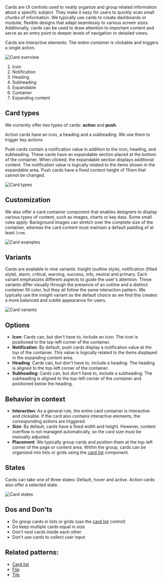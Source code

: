 Cards are UI controls used to neatly organize and group related information about a specific subject. They make it easy for users to quickly scan small chunks of information. We typically use cards to create dashboards or modular, flexible designs that adapt seamlessly to various screen sizes. Additionally, cards can be used to draw attention to important content and serve as an entry point to deeper levels of navigation or detailed views. 

Cards are interactive elements. The entire container is clickable and triggers a single action.

![Card overview](https://www.figma.com/design/wEptRgAezDU1z80Cn3eZ0o/iX-Pattern-Illustrations?type=design&node-id=858-4956&mode=design&t=RDimbEsIHFIXIByo-1)
1. Icon
2. Notification
3. Heading
4. Subheading
5. Expandable
6. Container
7. Expanding content

## Card types

We currently offer two types of cards: **action** and **push**.

Action cards have an icon, a heading and a subheading. We use them to trigger key actions.

Push cards contain a notification value in addition to the icon, heading, and subheading. These cards have an expandable section placed at the bottom of the container. When clicked, the expandable section displays additional content. The notification value is logically related to the items shown in the expandable area. Push cards have a fixed content height of 11rem that cannot be changed.

![Card types](https://www.figma.com/design/wEptRgAezDU1z80Cn3eZ0o/iX-Pattern-Illustrations?type=design&node-id=858-4953&mode=design&t=RDimbEsIHFIXIByo-1)

## Customization
We also offer a card container component that enables designers to display various types of content, such as images, charts or key data. Some small rules apply: Background images can stretch over the complete size of the container, whereas the card content must maintain a default padding of at least `1rem`.

![Card examples](https://www.figma.com/design/wEptRgAezDU1z80Cn3eZ0o/iX-Pattern-Illustrations?type=design&node-id=1329-26613&mode=design&t=sOZRNgWt7R52iLSF-1)

## Variants
Cards are available in nine variants: Insight (outline style), notification (filled style), alarm, critical, warning, success, info, neutral and primary. Each variant emphasizes different aspects to guide the user's attention. These variants differ visually through the presence of an outline and a distinct container fill color, but they all follow the same interaction pattern. We typically use the insight variant as the default choice as we find this creates a more balanced and subtle appearance for users.

![Card variants](https://www.figma.com/design/wEptRgAezDU1z80Cn3eZ0o/iX-Pattern-Illustrations?type=design&node-id=858-4969&mode=design&t=RDimbEsIHFIXIByo-1)

## Options

- **Icon**: Cards can, but don't have to, include an icon. The icon is positioned in the top-left corner of the container.
- **Notification**: By default, push cards display a notification value at the top of the container. This value is logically related to the items displayed in the expanding content area.
- **Heading**: Cards can, but don't have to, include a heading. The heading is aligned to the top-left corner of the container.
- **Subheading**: Cards can, but don't have to, include a subheading. The subheading is aligned to the top-left corner of the container and positioned below the heading.

## Behavior in context

- **Interaction**: As a general rule, the entire card container is interactive and clickable. If the card also contains interactive elements, the corresponding actions are triggered.
- **Size**: By default, cards have a fixed width and height. However, content overflow is not managed automatically, so the card size must be manually adjusted.
- **Placement**: We typically group cards and position them at the top-left corner of the page or content area. Within the group, cards can be organized into lists or grids using the [card list](card-list.md) component.

## States 
Cards can take one of three states: Default, hover and active. Action cards also offer a selected state.

![Card states](https://www.figma.com/design/wEptRgAezDU1z80Cn3eZ0o/iX-Pattern-Illustrations?type=design&node-id=858-4979&mode=design&t=RDimbEsIHFIXIByo-1)

## Dos and Don'ts
- Do group cards in lists or grids (use the [card list](card-list.md) control)
- Do keep multiple cards equal in size
- Don't nest cards inside each other
- Don't use cards to collect user input

## Related patterns:

- [Card list](card-list.md)
- [Flip](flip.md)
- [Tile](tile.md)
